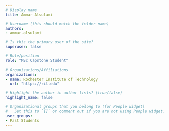 ```yaml
---
# Display name
title: Ammar Alsulami

# Username (this should match the folder name)
authors:
- ammar-alsulami

# Is this the primary user of the site?
superuser: false

# Role/position
role: "MSc Capstone Student"

# Organizations/Affiliations
organizations:
- name: Rochester Institute of Technology
  url: "https://rit.edu"

# Highlight the author in author lists? (true/false)
highlight_name: false

# Organizational groups that you belong to (for People widget)
#   Set this to `[]` or comment out if you are not using People widget.
user_groups:
- Past Students
---
```

